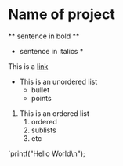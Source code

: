 # Name of project

** sentence in bold **

* sentence in italics *

This is a [link](https://google.com)

* This is an unordered list
	* bullet
	* points

1. This is an ordered list
	1. ordered
	2. sublists
	3. etc

`printf("Hello World\n");